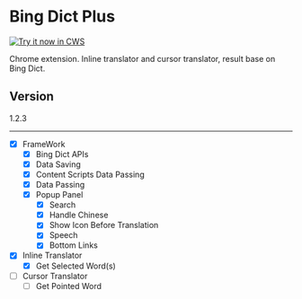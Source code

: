 Bing Dict Plus
==============

<a target="_blank" href="https://chrome.google.com/webstore/detail/kkgcfdmlnfpdjmnheeojdlgpmhaeekga">![Try it now in CWS](https://raw.githubusercontent.com/Crimx/BingDictPlus/master/assets/images/tryitnow.png "Click here to install this sample from the Chrome Web Store")</a>

Chrome extension. Inline translator and cursor translator, result base on Bing Dict.

Version
-------

1.2.3

-------

- [x] FrameWork
  - [x] Bing Dict APIs
  - [x] Data Saving
  - [x] Content Scripts Data Passing
  - [x] Data Passing
  - [x] Popup Panel
    - [x] Search
    - [x] Handle Chinese
    - [x] Show Icon Before Translation
    - [x] Speech
    - [x] Bottom Links
 - [x] Inline Translator
   - [x] Get Selected Word(s)
 - [ ] Cursor Translator
   - [ ] Get Pointed Word

